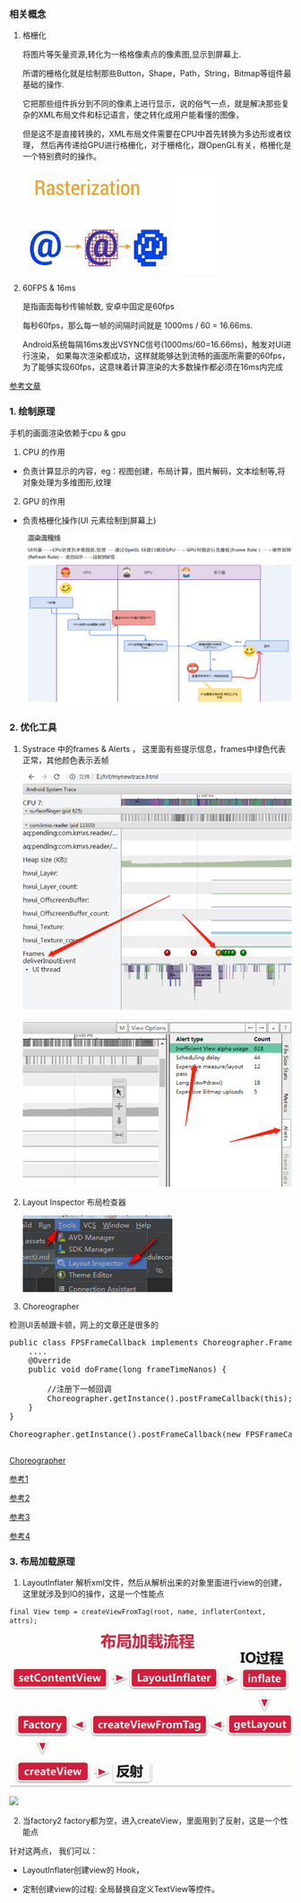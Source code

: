 
### 相关概念
1. 格栅化

    将图片等矢量资源,转化为一格格像素点的像素图,显示到屏幕上.
    
    所谓的栅格化就是绘制那些Button，Shape，Path，String，Bitmap等组件最基础的操作.
    
    它把那些组件拆分到不同的像素上进行显示，说的俗气一点，就是解决那些复杂的XML布局文件和标记语言，使之转化成用户能看懂的图像，
    
    但是这不是直接转换的，XML布局文件需要在CPU中首先转换为多边形或者纹理，
    然后再传递给GPU进行格栅化，对于栅格化，跟OpenGL有关，格栅化是一个特别费时的操作。

    ![](https://github.com/fumeidonga/markdownPic/blob/master/performance/geshanhua.png?raw=true)

2. 60FPS  &  16ms

    是指画面每秒传输帧数, 安卓中固定是60fps
    
    每秒60fps，那么每一帧的间隔时间就是 1000ms / 60 = 16.66ms.
    
    Android系统每隔16ms发出VSYNC信号(1000ms/60=16.66ms)，触发对UI进行渲染， 如果每次渲染都成功，这样就能够达到流畅的画面所需要的60fps，为了能够实现60fps，这意味着计算渲染的大多数操作都必须在16ms内完成

[参考文章](https://www.jianshu.com/p/71cba1711de0)

### 1. 绘制原理

   手机的画面渲染依赖于cpu & gpu

1. CPU 的作用

* 负责计算显示的内容，eg：视图创建，布局计算，图片解码，文本绘制等,将对象处理为多维图形,纹理

2. GPU 的作用

* 负责格栅化操作(UI 元素绘制到屏幕上)

    ![](https://github.com/fumeidonga/markdownPic/blob/master/performance/xuanran.png?raw=true)

### 2. 优化工具
1. Systrace 中的frames & Alerts ， 这里面有些提示信息，frames中绿色代表正常，其他颜色表示丢帧

    ![](https://github.com/fumeidonga/markdownPic/blob/master/performance/systrace_frames.png?raw=true)


    ![](https://github.com/fumeidonga/markdownPic/blob/master/performance/systrae_alerts.png?raw=true)

2. Layout Inspector 布局检查器

    ![](https://github.com/fumeidonga/markdownPic/blob/master/performance/layoutinstract.png?raw=true)

3. Choreographer

检测UI丢帧跟卡顿，网上的文章还是很多的

<pre>
public class FPSFrameCallback implements Choreographer.FrameCallback {
    ....
    @Override
    public void doFrame(long frameTimeNanos) {
        
        //注册下一帧回调
        Choreographer.getInstance().postFrameCallback(this);
    }
}

Choreographer.getInstance().postFrameCallback(new FPSFrameCallback(System.nanoTime()));

</pre>


[Choreographer](https://developer.android.com/reference/android/view/Choreographer)

[参考1](https://zhuanlan.zhihu.com/p/22239486)

[参考2](https://www.jianshu.com/p/dd32ec35db1d)

[参考3](https://blog.csdn.net/yangwen123/article/details/39518923)

[参考4](https://juejin.im/entry/58c83f3f8ac247072018d926)


### 3. 布局加载原理

  1.  LayoutInflater 解析xml文件，然后从解析出来的对象里面进行view的创建，这里就涉及到IO的操作，这是一个性能点
   
    final View temp = createViewFromTag(root, name, inflaterContext, attrs);


   ![](https://github.com/fumeidonga/markdownPic/blob/master/performance/createviw1.png?raw=true)

   ![](https://github.com/fumeidonga/markdownPic/blob/master/performance/createview.png?raw=true)

2. 当factory2 factory都为空，进入createView，里面用到了反射，这是一个性能点

针对这两点， 我们可以：

* LayoutInflater创建view的 Hook，

* 定制创建view的过程: 全局替换自定义TextView等控件。


